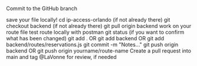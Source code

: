 Commit to the GitHub branch

save your file locally!
cd ip-access-orlando (if not already there)
git checkout backend (if not already there)
git pull origin backend
    work on your route file
    test route locally with postman
git status (if you want to confirm what has been changed)
git add . OR git add backend OR git add backend/routes/reservations.js
git commit -m "Notes..."
git push origin backend OR git push origin yourname/route-name
    Create a pull request into main and tag @LaVonne for review, if needed


